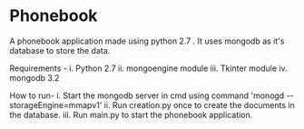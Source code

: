 # Phonebook
A phonebook application made using python 2.7 . It uses mongodb as it's database to store the data.

Requirements -
i. Python 2.7
ii. mongoengine module
iii. Tkinter module
iv. mongodb 3.2

How to run-
i. Start the mongodb server in cmd using command 'monogd --storageEngine=mmapv1'
ii. Run creation.py once to create the documents in the database.
iii. Run main.py to start the phonebook application.
